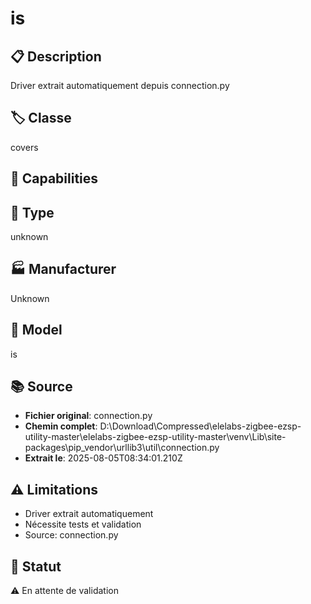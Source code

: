 # is

## 📋 Description
Driver extrait automatiquement depuis connection.py

## 🏷️ Classe
covers

## 🔧 Capabilities


## 📡 Type
unknown

## 🏭 Manufacturer
Unknown

## 📱 Model
is

## 📚 Source
- **Fichier original**: connection.py
- **Chemin complet**: D:\Download\Compressed\elelabs-zigbee-ezsp-utility-master\elelabs-zigbee-ezsp-utility-master\venv\Lib\site-packages\pip\_vendor\urllib3\util\connection.py
- **Extrait le**: 2025-08-05T08:34:01.210Z

## ⚠️ Limitations
- Driver extrait automatiquement
- Nécessite tests et validation
- Source: connection.py

## 🚀 Statut
⚠️ En attente de validation
